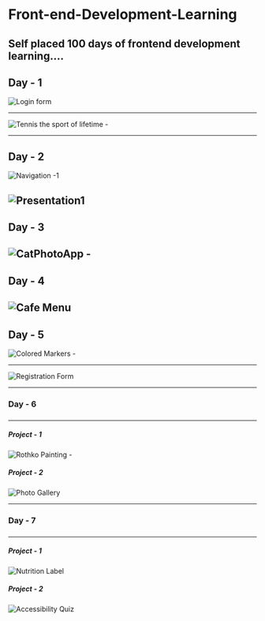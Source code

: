 # Front-end-Development-Learning

Self placed 100 days of frontend development learning....
------------------
Day - 1
-------------------
![Login form](https://github.com/Deepak02-singh/Front-end-Development-Learning/assets/63626210/c3a434a7-212d-4c46-8e01-4520a73d3fcc)
********************************************************************
![Tennis the sport of lifetime - ](https://github.com/Deepak02-singh/Front-end-Development-Learning/assets/63626210/dca6787d-71f3-4668-9ace-455b6f019472)

------------------
Day - 2
-------------------
![Navigation -1 ](https://github.com/Deepak02-singh/Front-end-Development-Learning/assets/63626210/c0314e14-6338-4683-a8fe-93a33bf2882d)

![Presentation1](https://github.com/Deepak02-singh/Front-end-Development-Learning/assets/63626210/42d53b0f-a6bd-46b4-9bf5-b35df58d5ba0)
------------------
Day - 3
-------------------
![CatPhotoApp - ](https://github.com/Deepak02-singh/Front-end-Development-Learning/assets/63626210/bfe3ff2a-195c-49ae-8db1-f6e84cb6412e)
------------------
Day - 4
-------------------
![Cafe Menu](https://github.com/Deepak02-singh/Front-end-Development-Learning/assets/63626210/738de463-7917-4e95-ac2d-c2b77b082488)
------------------
Day - 5
-------------------
![Colored Markers - ](https://github.com/Deepak02-singh/Front-end-Development-Learning/assets/63626210/cd977f3a-0eae-44fc-971a-b7e79147f72d)
****************************************************************************
![Registration Form ](https://github.com/Deepak02-singh/Front-end-Development-Learning/assets/63626210/2d926fb7-d1ce-4c38-a4f3-1e40181371ff)

<hr><h3>Day - 6<h3></h3><hr>
<h5>Project - 1</h5>

![Rothko Painting - ](https://github.com/hey-its-d2t2/Front-end-Development-Learning/assets/63626210/d7e00290-f456-4800-b3ab-db28d467b87b)

<h5>Project - 2</h5>

![Photo Gallery](https://github.com/hey-its-d2t2/Front-end-Development-Learning/assets/63626210/b93bfb7b-faf8-4b79-9152-5aff10dd8887)

<hr>
<h3>Day - 7<h3></h3><hr>
<h5>Project - 1</h5>
  
![Nutrition Label](https://github.com/hey-its-d2t2/Front-end-Development-Learning/assets/63626210/c993750b-54c2-442e-a971-97ee35fb11c0)

<h5>Project - 2</h5>

![Accessibility Quiz ](https://github.com/hey-its-d2t2/Front-end-Development-Learning/assets/63626210/7e235a58-fead-4132-950b-bace1e7f9e7d)



